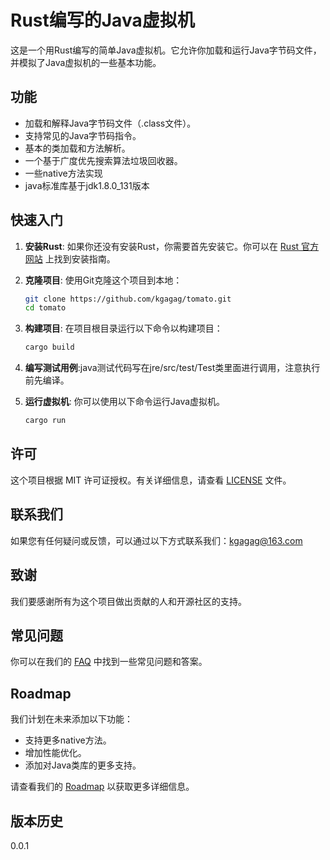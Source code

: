 # Rust编写的Java虚拟机

这是一个用Rust编写的简单Java虚拟机。它允许你加载和运行Java字节码文件，并模拟了Java虚拟机的一些基本功能。

## 功能

- 加载和解释Java字节码文件（.class文件）。
- 支持常见的Java字节码指令。
- 基本的类加载和方法解析。
- 一个基于广度优先搜索算法垃圾回收器。
- 一些native方法实现
- java标准库基于jdk1.8.0_131版本

## 快速入门

1. **安装Rust**: 如果你还没有安装Rust，你需要首先安装它。你可以在 [Rust 官方网站](https://www.rust-lang.org/tools/install) 上找到安装指南。

2. **克隆项目**: 使用Git克隆这个项目到本地：

   ```sh
   git clone https://github.com/kgagag/tomato.git
   cd tomato
   ```

3. **构建项目**: 在项目根目录运行以下命令以构建项目：

   ```sh
   cargo build
   ```

4. **编写测试用例**:java测试代码写在jre/src/test/Test类里面进行调用，注意执行前先编译。


5. **运行虚拟机**: 你可以使用以下命令运行Java虚拟机。

   ```sh
   cargo run 
   ```

## 许可

这个项目根据 MIT 许可证授权。有关详细信息，请查看 [LICENSE](LICENSE) 文件。

## 联系我们

如果您有任何疑问或反馈，可以通过以下方式联系我们：kgagag@163.com

## 致谢

我们要感谢所有为这个项目做出贡献的人和开源社区的支持。

## 常见问题

你可以在我们的 [FAQ](FAQ.md) 中找到一些常见问题和答案。

## Roadmap

我们计划在未来添加以下功能：

- 支持更多native方法。
- 增加性能优化。
- 添加对Java类库的更多支持。

请查看我们的 [Roadmap](ROADMAP.md) 以获取更多详细信息。

## 版本历史

0.0.1 
